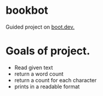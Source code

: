 # bookbot
Guided project on [boot.dev.](https://www.boot.dev/)

# Goals of project.
- Read given text
- return a word count
- return a count for each character
- prints in a readable format
